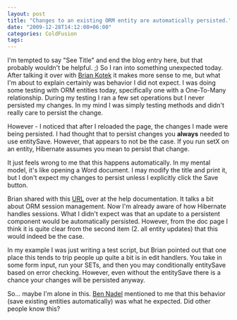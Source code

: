 ```yaml
---
layout: post
title: "Changes to an existing ORM entity are automatically persisted."
date: "2009-12-28T14:12:00+06:00"
categories: ColdFusion 
tags: 
---
```


I'm tempted to say "See Title" and end the blog entry here, but that probably wouldn't be helpful. ;) So I ran into something unexpected today. After talking it over with <a href="http://www.briankotek.com/blog">Brian Kotek</a> it makes more sense to me, but what I'm about to explain certainly was behavior I did not expect. I was doing some testing with ORM entities today, specifically one with a One-To-Many relationship. During my testing I ran a few set operations but I never persisted my changes. In my mind I was simply testing methods and didn't really care to persist the change. 

However - I noticed that after I reloaded the page, the changes I made were being persisted. I had thought that to persist changes you <b>always</b> needed to use entitySave. However, that appears to not be the case. If you run setX on an entity, Hibernate assumes you mean to persist that change. 

It just feels wrong to me that this happens automatically. In my mental model, it's like opening a Word document. I may modify the title and print it, but I don't expect my changes to persist unless I explicitly click the Save button.

Brian shared with this <a href="http://help.adobe.com/en_US/ColdFusion/9.0/Developing/WS00180FBE-6DE0-43f0-84CB-DCE04A9FCCA4.html">URL</a> over at the help documentation. It talks a bit about ORM session management. Now I'm already aware of how Hibernate handles sessions. What I didn't expect was that an update to a persistent component would be automatically persisted. However, from the doc page I think it is quite clear from the second item (2. all entity updates) that this would indeed be the case.

In my example I was just writing a test script, but Brian pointed out that one place this tends to trip people up quite a bit is in edit handlers. You take in some form input, run your SETs, and then you may conditionally entitySave based on error checking. However, even without the entitySave there is a chance your changes will be persisted anyway. 

So... maybe I'm alone in this. <a href="http://www.bennadel.com/">Ben Nadel</a> mentioned to me that this behavior (save existing entities automatically) was what he expected. Did other people know this?